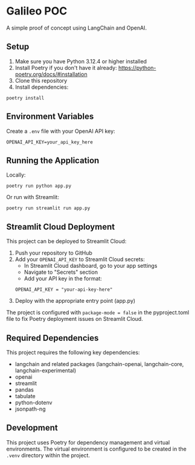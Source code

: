 # Galileo POC

A simple proof of concept using LangChain and OpenAI.

## Setup

1. Make sure you have Python 3.12.4 or higher installed
2. Install Poetry if you don't have it already: https://python-poetry.org/docs/#installation
3. Clone this repository
4. Install dependencies:
```
poetry install
```

## Environment Variables

Create a `.env` file with your OpenAI API key:
```
OPENAI_API_KEY=your_api_key_here
```

## Running the Application

Locally:
```
poetry run python app.py
```

Or run with Streamlit:
```
poetry run streamlit run app.py
```

## Streamlit Cloud Deployment

This project can be deployed to Streamlit Cloud:

1. Push your repository to GitHub
2. Add your `OPENAI_API_KEY` to Streamlit Cloud secrets:
   - In Streamlit Cloud dashboard, go to your app settings
   - Navigate to "Secrets" section
   - Add your API key in the format:
   ```
   OPENAI_API_KEY = "your-api-key-here"
   ```
3. Deploy with the appropriate entry point (app.py)

The project is configured with `package-mode = false` in the pyproject.toml file to fix Poetry deployment issues on Streamlit Cloud.

## Required Dependencies

This project requires the following key dependencies:
- langchain and related packages (langchain-openai, langchain-core, langchain-experimental)
- openai
- streamlit
- pandas
- tabulate
- python-dotenv
- jsonpath-ng

## Development

This project uses Poetry for dependency management and virtual environments. The virtual environment is configured to be created in the `.venv` directory within the project. 